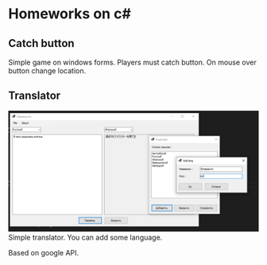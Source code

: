 # Homeworks on c#

## Catch button
Simple game on windows forms. Players must catch button. On mouse over button change location. 

## Translator
![screen translator](https://github.com/estolbin/c-/blob/main/windows%20forms/translator/image.png)
Simple translator. You can add some language. 

Based on google API.
